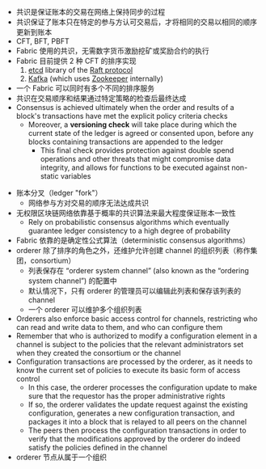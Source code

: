 - 共识是保证账本的交易在网络上保持同步的过程
- 共识保证了账本只在特定的参与方认可交易后，才将相同的交易以相同的顺序更新到账本
- CFT, BFT, PBFT
- Fabric 使用的共识，无需数字货币激励挖矿或奖励合约的执行
- Fabric 目前提供 2 种 CFT 的排序实现
    1. [etcd](https://coreos.com/etcd/) library of the [Raft protocol](https://raft.github.io/raft.pdf)
    2. [Kafka](https://kafka.apache.org/) (which uses [Zookeeper](https://zookeeper.apache.org/) internally)
- 一个 Fabric 可以同时有多个不同的排序服务
- 共识在交易顺序和结果通过特定策略的检查后最终达成
- Consensus is achieved ultimately when the order and results of a block's transactions have met the explicit policy criteria checks
    <!-- - These checks and balances take place during the lifecycle of a transaction, and include the usage of endorsement policies to dictate which specific members must endorse a certain transaction class, as well as system chaincodes to ensure that these policies are enforced and upheld -->
    <!-- - Prior to commitment, peers will employ these chaincodes to make sure that enough endorsement are present, and they were derived from the appropriate entities -->
    - Moreover, a **versioning check** will take place during which the current state of the ledger is agreed or consented upon, before any blocks containing transactions are appended to the ledger
        - This final check provides protection against double spend operations and other threats that might compromise data integrity, and allows for functions to be executed against non-static variables
<!-- - The process of **keeping the ledger transactions synchronized** across the network — to ensure that ledgers update only when transactions are **approved by the appropriate participants**, and that when ledgers do update, they update with the **same transactions** in the **same order** — is called consensus -->

<!-- - Transactions must be written to the ledger **in the order in which they occur**, even though they might be between different sets of participants within the network -->
<!-- - For this to happen, the **order of transactions must be established** and a **method for rejecting bad transactions** that have been inserted into the ledger in error (or maliciously) must be put into place
    - PBFT (Practical Byzantine Fault Tolerance) can provide a mechanism for file replicas to communicate with each other to keep each copy consistent, even in the event of corruption -->
<!-- - In order to mitigate this absence of trust, permissionless blockchains typically employ a “mined” native cryptocurrency or transaction fees to provide economic incentive to **offset the extraordinary costs of participating in a form of byzantine fault tolerant consensus** based on “proof of work” (PoW)
    - In Bitcoin, ordering happens through a process called mining where competing computers race to solve a cryptographic puzzle which [ ] **defines the order** that all processes subsequently build upon
    - Requiring protocols like “proof of work” to **validate transactions and secure the network** [ ] how so and how to?
    - [ ] 公链的共识；PoW 为何能解决共识问题 -->

<!-- - [ ] Fabric can leverage consensus protocols that do not require a native cryptocurrency to incent costly mining or to fuel smart contract execution -->
<!-- - Pluggable consensus protocols enable the platform to be more effectively customized to fit particular use cases and trust models
    - [ ] crash fault-tolerant (CFT) consensus protocol
    - [ ] byzantine fault tolerant (BFT) consensus protocol -->
<!-- - Fabric currently offers 2 CFT ordering service implementations. The first is based on the [etcd](https://coreos.com/etcd/) library of the [Raft protocol](https://raft.github.io/raft.pdf). The other is [Kafka](https://kafka.apache.org/) (which uses [Zookeeper](https://zookeeper.apache.org/) internally)
    - These are not mutually exclusive. **A Fabric network can have multiple ordering services** supporting different applications or application requirements -->
<!-- - Consensus is defined as the full-circle verification of the correctness of a set of transactions comprising a block -->
- 账本分叉（ledger "fork"）
    - 网络参与方对交易的顺序无法达成共识
- 无权限区块链网络依靠基于概率的共识算法来最大程度保证账本一致性
    - Rely on probabilistic consensus algorithms which eventually guarantee ledger consistency to a high degree of probability
- Fabric 依靠的是确定性公式算法（deterministic consensus algorithms）
- orderer 除了排序的角色之外，还维护允许创建 channel 的组织列表（称作集团，consortium）
    - 列表保存在 “orderer system channel” (also known as the “ordering system channel”) 的配置中
    - 默认情况下，只有 orderer 的管理员可以编辑此列表和保存该列表的 channel
    - 一个 orderer 可以维护多个组织列表
- Orderers also enforce basic access control for channels, restricting who can read and write data to them, and who can configure them
- Remember that who is authorized to modify a configuration element in a channel is subject to the policies that the relevant administrators set when they created the consortium or the channel
- Configuration transactions are processed by the orderer, as it needs to know the current set of policies to execute its basic form of access control
    - In this case, the orderer processes the configuration update to make sure that the requestor has the proper administrative rights
    - If so, the orderer validates the update request against the existing configuration, generates a new configuration transaction, and packages it into a block that is relayed to all peers on the channel
    - The peers then process the configuration transactions in order to verify that the modifications approved by the orderer do indeed satisfy the policies defined in the channel
- orderer 节点从属于一个组织
